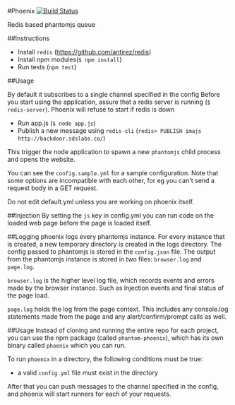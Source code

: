 #Phoenix [![Build Status](https://travis-ci.org/sdslabs/phoenix.svg?branch=master)](https://travis-ci.org/sdslabs/phoenix)

Redis based phantomjs queue

##Instructions

* Install `redis` (https://github.com/antirez/redis)
* Install npm modules(`$ npm install`)
* Run tests (`npm test`)

##Usage

By default it subscribes to a single channel specified in the config
Before you start using the application, assure that a redis server is running (`$ redis-server`).
Phoenix will refuse to start if redis is down

* Run app.js (`$ node app.js`)
* Publish a new message using `redis-cli` (`redis> PUBLISH imajs http://backdoor.sdslabs.co/`)

This trigger the node application to spawn a new `phantomjs` child process and opens the website.

You can see the `config.sample.yml` for a sample configuration. 
Note that some options are incompatible with each other, for eg
you can't send a request body in a GET request.

Do not edit default.yml unless you are working on phoenix itself.

##Injection
By setting the `js` key in config.yml you can run code on the loaded web page before the page is
loaded itself.

##Logging
phoenix logs every phantomjs instance. For every instance that is created, a new temporary
directory is created in the logs directory. The config passed to phantomjs is stored in the `config.json`
file. The output from the phantomjs instance is stored in two files: `browser.log` and `page.log`.

`browser.log` is the higher level log file, which records events and errors made by the browser instance.
Such as Injection events and final status of the page load.

`page.log` holds the log from the page context. This includes any console.log statements made from the page
and any alert/confirm/prompt calls as well.

##Usage
Instead of cloning and running the entire repo for each project, you can use the npm package
(called `phantom-phoenix`), which has its own binary called `phoenix` which you can run.

To run `phoenix` in a directory, the following conditions must be true:

- a valid `config.yml` file must exist in the directory

After that you can push messages to the channel specified in the config, and phoenix will
start runners for each of your requests.
